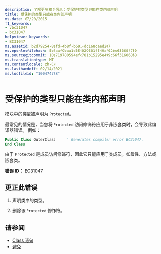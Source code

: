 ```yaml
---
description: 了解更多相关信息：受保护的类型只能在类内部声明
title: 受保护的类型只能在类内部声明
ms.date: 07/20/2015
f1_keywords:
- vbc31047
- bc31047
helpviewer_keywords:
- BC31047
ms.assetid: b2d79254-8efd-4b8f-b691-dc168caed207
ms.openlocfilehash: 5b4aaf9baa1d3540296814549af02bc638684750
ms.sourcegitcommit: 10e719780594efc781b15295e499c66f316068b8
ms.translationtype: MT
ms.contentlocale: zh-CN
ms.lasthandoff: 02/14/2021
ms.locfileid: "100474728"
---
```

# <a name="protected-types-can-only-be-declared-inside-of-a-class"></a>受保护的类型只能在类内部声明

模块中的类型被声明为 `Protected`。

最常见的情况是，当您将 `Protected` 访问修饰符应用于非嵌套类时，会导致此编译器错误。 例如：

```vb
Public Class OuterClass     ' Generates compiler error BC31047.
End Class
```

由于 `Protected` 是成员访问修饰符，因此它只能应用于类成员，如属性、方法或嵌套类。

 **错误 ID：** BC31047  
  
## <a name="to-correct-this-error"></a>更正此错误  
  
1. 声明类中的类型。  
  
2. 删除该 `Protected` 修饰符。  
  
## <a name="see-also"></a>请参阅

- [Class 语句](../language-reference/statements/class-statement.md)
- [避免](../language-reference/modifiers/protected.md)
